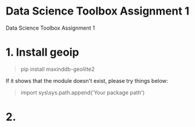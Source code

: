 # Data Science Toolbox Assignment 1
Data Science Toolbox Assignment 1
# 1. Install geoip
> pip install maxinddb-geolilte2

If it shows that the module doesn't exist, please try things below:
>import sys\\sys.path.append('Your package path')
# 2. 
